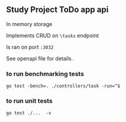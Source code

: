 ## Study Project ToDo app api 

In memory storage

Implements CRUD on `\tasks` endpoint

Is ran on port `:3032`

See openapi file for details.

### to run benchmarking tests

`go test -bench=. ./controllers/task -run=^$`

### to run unit tests

`go test ./...  -v`